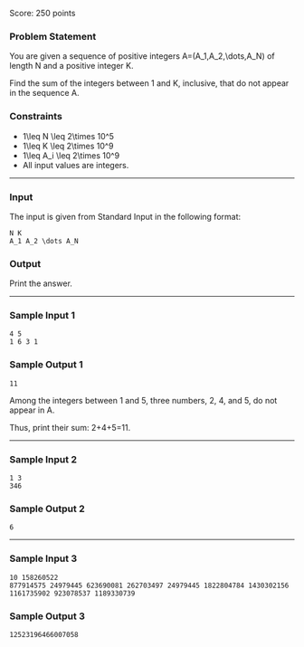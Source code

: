 Score: 250 points

### Problem Statement

You are given a sequence of positive integers A=(A\_1,A\_2,\dots,A\_N) of length N and a positive integer K.

Find the sum of the integers between 1 and K, inclusive, that do not appear in the sequence A.

### Constraints

* 1\leq N \leq 2\times 10^5
* 1\leq K \leq 2\times 10^9
* 1\leq A\_i \leq 2\times 10^9
* All input values are integers.

---

### Input

The input is given from Standard Input in the following format:

```
N K
A_1 A_2 \dots A_N
```

### Output

Print the answer.

---

### Sample Input 1

```
4 5
1 6 3 1
```

### Sample Output 1

```
11
```

Among the integers between 1 and 5, three numbers, 2, 4, and 5, do not appear in A.

Thus, print their sum: 2+4+5=11.

---

### Sample Input 2

```
1 3
346
```

### Sample Output 2

```
6
```

---

### Sample Input 3

```
10 158260522
877914575 24979445 623690081 262703497 24979445 1822804784 1430302156 1161735902 923078537 1189330739
```

### Sample Output 3

```
12523196466007058
```